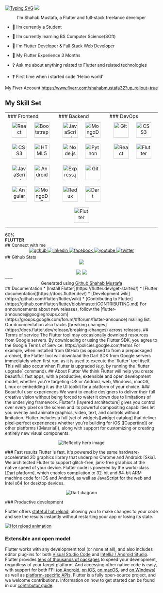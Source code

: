 <a href="https://git.io/typing-svg"><img src="https://readme-typing-svg.herokuapp.com?font=Fira+Code&size=30&pause=1000&width=800&lines=Hi%2C+I+am+Shahab+Mustafa;I'm+Flutter+%26++Full+Stack+Web+Developer" alt="Typing SVG" /></a>
<img src="https://www.multidots.com/wp-content/uploads/2020/01/code-quality-standard.png?quality=90" />
</div>  
<div align="center">I'm Shahab Mustafa, a Flutter and full-stack freelance developer </div>  

- 🔭 I’m currently a Student  
 
- 🌱 I’m currently learning BS Computer Science(SOft)

- 🌱 I'm Flutter Developer & Full Stack Web Developer 
  
- 🌱 My Flutter Experience 3 Months

- ❓ Ask me about anything related to Flutter and related technologies 

- ❓ First time when i started code 'Heloo world'

My Fiver Account https://www.fiverr.com/shahabmustafa32?up_rollout=true

## My Skill Set  

<table><tr><td valign="top" width="33%">
### Frontend  
<div align="center">  
<a href="https://reactjs.org/" target="_blank"><img style="margin: 10px" src="https://profilinator.rishav.dev/skills-assets/react-original-wordmark.svg" alt="React" height="50" /></a>  
<a href="https://getbootstrap.com/docs/3.4/javascript/" target="_blank"><img style="margin: 10px" src="https://profilinator.rishav.dev/skills-assets/bootstrap-plain.svg" alt="Bootstrap" height="50" /></a>  
<a href="https://www.w3schools.com/css/" target="_blank"><img style="margin: 10px" src="https://profilinator.rishav.dev/skills-assets/css3-original-wordmark.svg" alt="CSS3" height="50" /></a>  
<a href="https://en.wikipedia.org/wiki/HTML5" target="_blank"><img style="margin: 10px" src="https://profilinator.rishav.dev/skills-assets/html5-original-wordmark.svg" alt="HTML5" height="50" /></a>  
<a href="https://www.javascript.com/" target="_blank"><img style="margin: 10px" src="https://profilinator.rishav.dev/skills-assets/javascript-original.svg" alt="JavaScript" height="50" /></a>  
<a href="https://www.android.com/intl/en_in/" target="_blank"><img style="margin: 10px" src="https://profilinator.rishav.dev/skills-assets/android-original-wordmark.svg" alt="Android" height="50" /></a>  
<a href="https://angular.io/" target="_blank"><img style="margin: 10px" src="https://profilinator.rishav.dev/skills-assets/angularjs-original.svg" alt="Angular" height="50" /></a>  
<a href="https://www.mongodb.com/" target="_blank"><img style="margin: 10px" src="https://profilinator.rishav.dev/skills-assets/mongodb-original-wordmark.svg" alt="MongoDB" height="50" /></a>  
</div>
</td><td valign="top" width="33%">
### Backend  
 
<div align="center"> 
<a href="https://www.javascript.com/" target="_blank"><img style="margin: 10px" src="https://profilinator.rishav.dev/skills-assets/javascript-original.svg" alt="JavaScript" height="50" /></a>  
<a href="https://www.mongodb.com/" target="_blank"><img style="margin: 10px" src="https://profilinator.rishav.dev/skills-assets/mongodb-original-wordmark.svg" alt="MongoDB" height="50" /></a>  
<a href="https://nodejs.org/" target="_blank"><img style="margin: 10px" src="https://profilinator.rishav.dev/skills-assets/nodejs-original-wordmark.svg" alt="Node.js" height="50" /></a>  
<a href="https://www.python.org/" target="_blank"><img style="margin: 10px" src="https://profilinator.rishav.dev/skills-assets/python-original.svg" alt="Python" height="50" /></a>  
<a href="https://expressjs.com/" target="_blank"><img style="margin: 10px" src="https://profilinator.rishav.dev/skills-assets/express-original-wordmark.svg" alt="Express.js" height="50" /></a>  
<a href="https://github.com/" target="_blank"><img style="margin: 10px" src="https://profilinator.rishav.dev/skills-assets/git-scm-icon.svg" alt="Git" height="50" /></a>  
<a href="https://redux.js.org/" target="_blank"><img style="margin: 10px" src="https://profilinator.rishav.dev/skills-assets/redux-original.svg" alt="Redux" height="50" /></a>  
<a href="https://dart.dev/" target="_blank"><img style="margin: 10px" src="https://profilinator.rishav.dev/skills-assets/dartlang-icon.svg" alt="Dart" height="50" /></a>  
<a href="https://flutter.dev/" target="_blank"><img style="margin: 10px" src="https://profilinator.rishav.dev/skills-assets/flutterio-icon.svg" alt="Flutter" height="50" /></a>  
</div>
</td><td valign="top" width="33%">
### DevOps  
<div align="center">  
<a href="https://github.com/" target="_blank"><img style="margin: 10px" src="https://profilinator.rishav.dev/skills-assets/git-scm-icon.svg" alt="Git" height="50" /></a>  
<a href="https://www.w3schools.com/css/" target="_blank"><img style="margin: 10px" src="https://profilinator.rishav.dev/skills-assets/css3-original-wordmark.svg" alt="CSS3" height="50" /></a>  
<a href="https://reactjs.org/" target="_blank"><img style="margin: 10px" src="https://profilinator.rishav.dev/skills-assets/react-original-wordmark.svg" alt="React" height="50" /></a>  
<a href="https://flutter.dev/" target="_blank"><img style="margin: 10px" src="https://profilinator.rishav.dev/skills-assets/flutterio-icon.svg" alt="Flutter" height="50" /></a>  
</div>
</td></tr></table>  
<div class="mb-40">
    <div class="progress progress-2">
        <div class="progress-bar" role="progressbar" aria-valuenow="60" aria-valuemin="0" aria-valuemax="100" style="width: 97%;">60%</div>
    </div>
    <strong>FLUTTER</strong>
</div>
## Connect with me  
<div align="center">
<a href="https://github.com/https://github.com/Shahabmustafa" target="_blank">
<img src=https://img.shields.io/badge/github-%2324292e.svg?&style=for-the-badge&logo=github&logoColor=white alt=github style="margin-bottom: 5px;" />
</a>
<a href="https://linkedin.com/in/https://www.linkedin.com/in/shahab-mustafa-842688211/" target="_blank">
<img src=https://img.shields.io/badge/linkedin-%231E77B5.svg?&style=for-the-badge&logo=linkedin&logoColor=white alt=linkedin style="margin-bottom: 5px;" />
</a>
<a href="https://www.facebook.com/https://web.facebook.com/shahabmustafa.93" target="_blank">
<img src=https://img.shields.io/badge/facebook-%232E87FB.svg?&style=for-the-badge&logo=facebook&logoColor=white alt=facebook style="margin-bottom: 5px;" />
</a>
<a href="https://www.youtube.com/user/https://www.youtube.com/channel/UCgX_sm41sY7fw3qNL7bmOKQ" target="_blank">
<img src=https://img.shields.io/badge/youtube-%23EE4831.svg?&style=for-the-badge&logo=youtube&logoColor=white alt=youtube style="margin-bottom: 5px;" />
</a>
<a href="https://twitter.com/https://twitter.com/ShahabMustafa9" target="_blank">
<img src=https://img.shields.io/badge/twitter-%2300acee.svg?&style=for-the-badge&logo=twitter&logoColor=white alt=twitter style="margin-bottom: 5px;" />
</a>
</div>  
## Github Stats  
<div align="center"><img src="https://github-readme-stats.vercel.app/api?username=ShahabMustafa&show_icons=true&count_private=true&hide_border=true" align="center" /></div>  
<br/>  
<div align="center">
<img src="https://github-readme-stats.vercel.app/api/top-langs?username=zluvsand"/>
<img src="https://github-readme-streak-stats.herokuapp.com/?user=zluvsand"/>
</div> 
----
<div align="center">Generated using <a href="https://shahabmustafa57portfolio.netlify.app/" target="_blank">Github Shahab Mustafa</a></div>
## Documentation
* [Install Flutter](https://flutter.dev/get-started/)
* [Flutter documentation](https://docs.flutter.dev/)
* [Development wiki](https://github.com/flutter/flutter/wiki)
* [Contributing to Flutter](https://github.com/flutter/flutter/blob/master/CONTRIBUTING.md)
For announcements about new releases, follow the
[flutter-announce@googlegroups.com](https://groups.google.com/forum/#!forum/flutter-announce)
mailing list. Our documentation also tracks [breaking
changes](https://docs.flutter.dev/release/breaking-changes) across releases.
## Terms of service
The Flutter tool may occasionally download resources from Google servers. By
downloading or using the Flutter SDK, you agree to the Google Terms of Service:
https://policies.google.com/terms
For example, when installed from GitHub (as opposed to from a prepackaged
archive), the Flutter tool will download the Dart SDK from Google servers
immediately when first run, as it is used to execute the `flutter` tool itself.
This will also occur when Flutter is upgraded (e.g. by running the `flutter
upgrade` command).
## About Flutter
We think Flutter will help you create beautiful, fast apps, with a productive,
extensible and open development model, whether you're targeting iOS or Android,
web, Windows, macOS, Linux or embedding it as the UI toolkit for a platform of
your choice.
### Beautiful user experiences
We want to enable designers to deliver their full creative vision without being
forced to water it down due to limitations of the underlying framework.
Flutter's [layered architecture] gives you control over every pixel on the
screen and its powerful compositing capabilities let you overlay and animate
graphics, video, text, and controls without limitation. Flutter includes a full
[set of widgets][widget catalog] that deliver pixel-perfect experiences whether
you're building for iOS ([Cupertino]) or other platforms ([Material]), along with
support for customizing or creating entirely new visual components.
<p align="center"><img src="https://github.com/flutter/website/blob/main/src/assets/images/docs/homepage/reflectly-hero-600px.png?raw=true" alt="Reflectly hero image"></p>
### Fast results
Flutter is fast. It's powered by the same hardware-accelerated 2D graphics
library that underpins Chrome and Android: [Skia]. We architected Flutter to
support glitch-free, jank-free graphics at the native speed of your device.
Flutter code is powered by the world-class [Dart platform], which enables
compilation to 32-bit and 64-bit ARM machine code for iOS and Android, as well
as JavaScript for the web and Intel x64 for desktop devices.
<p align="center"><img src="https://github.com/flutter/website/blob/main/src/assets/images/docs/homepage/dart-diagram-small.png?raw=true" alt="Dart diagram"></p>
### Productive development

Flutter offers [stateful hot reload][Hot reload], allowing you to make changes to your code
and see the results instantly without restarting your app or losing its state.

[![Hot reload animation][]][Hot reload]

### Extensible and open model

Flutter works with any development tool (or none at all), and also includes
editor plug-ins for both [Visual Studio Code] and [IntelliJ / Android Studio].
Flutter provides [tens of thousands of packages][Flutter packages] to speed your
development, regardless of your target platform. And accessing other native code
is easy, with support for both FFI ([on Android][Android FFI], [on iOS][iOS FFI],
[on macOS][macOS FFI], and [on Windows][Windows FFI]) as well as
[platform-specific APIs][platform channels].
Flutter is a fully open-source project, and we welcome contributions.
Information on how to get started can be found in our
[contributor guide](CONTRIBUTING.md).

[flutter.dev]: https://flutter.dev

[Build Status - Cirrus]: https://api.cirrus-ci.com/github/flutter/flutter.svg

[Build status]: https://cirrus-ci.com/github/flutter/flutter/master

[Discord instructions]: https://github.com/flutter/flutter/wiki/Chat

[Discord badge]: https://img.shields.io/discord/608014603317936148

[Twitter handle]: https://img.shields.io/twitter/follow/flutterdev.svg?style=social&label=Follow

[Twitter badge]: https://twitter.com/intent/follow?screen_name=flutterdev

[layered architecture]: https://docs.flutter.dev/resources/inside-flutter

[architectural overview]: https://docs.flutter.dev/resources/architectural-overview

[widget catalog]: https://flutter.dev/widgets/

[Cupertino]: https://docs.flutter.dev/development/ui/widgets/cupertino

[Material]: https://docs.flutter.dev/development/ui/widgets/material

[Skia]: https://skia.org/

[Dart platform]: https://dart.dev/

[Hot reload animation]: https://github.com/flutter/website/blob/main/src/assets/images/docs/tools/android-studio/hot-reload.gif?raw=true

[Hot reload]: https://docs.flutter.dev/development/tools/hot-reload

[Visual Studio Code]: https://marketplace.visualstudio.com/items?itemName=Dart-Code.flutter

[IntelliJ / Android Studio]: https://plugins.jetbrains.com/plugin/9212-flutter

[Flutter packages]: https://pub.dev/flutter

[Android FFI]: https://docs.flutter.dev/development/platform-integration/android/c-interop

[iOS FFI]: https://docs.flutter.dev/development/platform-integration/ios/c-interop

[macOS FFI]: https://docs.flutter.dev/development/platform-integration/macos/c-interop

[Windows FFI]: https://docs.flutter.dev/development/platform-integration/windows/building#integrating-with-windows

[platform channels]: https://docs.flutter.dev/development/platform-integration/platform-channels

[interop example]: https://github.com/flutter/flutter/tree/master/examples/platform_channel
